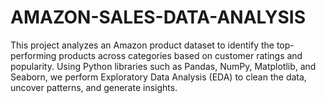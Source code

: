 # AMAZON-SALES-DATA-ANALYSIS
This project analyzes an Amazon product dataset to identify the top-performing products across categories based on customer ratings and popularity. Using Python libraries such as Pandas, NumPy, Matplotlib, and Seaborn, we perform Exploratory Data Analysis (EDA) to clean the data, uncover patterns, and generate insights.
